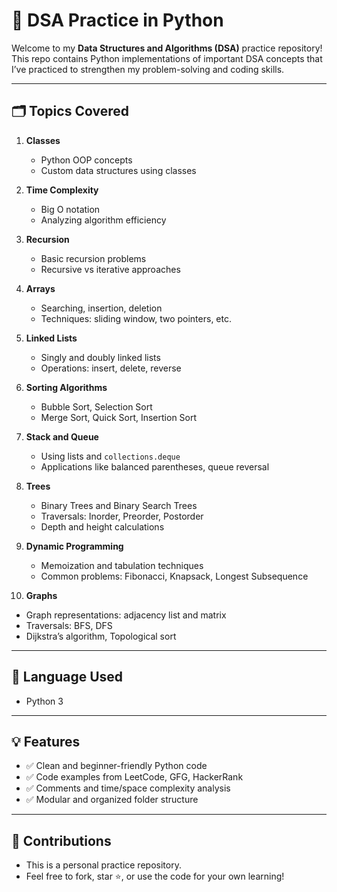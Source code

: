 # 🐍 DSA Practice in Python

Welcome to my **Data Structures and Algorithms (DSA)** practice repository!  
This repo contains Python implementations of important DSA concepts that I’ve practiced to strengthen my problem-solving and coding skills.

---

## 🗂️ Topics Covered

1. **Classes**  
   - Python OOP concepts  
   - Custom data structures using classes

2. **Time Complexity**  
   - Big O notation  
   - Analyzing algorithm efficiency

3. **Recursion**  
   - Basic recursion problems  
   - Recursive vs iterative approaches

4. **Arrays**  
   - Searching, insertion, deletion  
   - Techniques: sliding window, two pointers, etc.

5. **Linked Lists**  
   - Singly and doubly linked lists  
   - Operations: insert, delete, reverse

6. **Sorting Algorithms**  
   - Bubble Sort, Selection Sort  
   - Merge Sort, Quick Sort, Insertion Sort

7. **Stack and Queue**  
   - Using lists and `collections.deque`  
   - Applications like balanced parentheses, queue reversal

8. **Trees**  
   - Binary Trees and Binary Search Trees  
   - Traversals: Inorder, Preorder, Postorder  
   - Depth and height calculations

9. **Dynamic Programming**  
   - Memoization and tabulation techniques  
   - Common problems: Fibonacci, Knapsack, Longest Subsequence

10. **Graphs**  
   - Graph representations: adjacency list and matrix  
   - Traversals: BFS, DFS  
   - Dijkstra’s algorithm, Topological sort

---

## 🐍 Language Used

- Python 3

---

## 💡 Features

- ✅ Clean and beginner-friendly Python code
- ✅ Code examples from LeetCode, GFG, HackerRank
- ✅ Comments and time/space complexity analysis
- ✅ Modular and organized folder structure

---

## 🌟 Contributions

- This is a personal practice repository.
- Feel free to fork, star ⭐, or use the code for your own learning!
